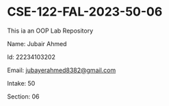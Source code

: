 # CSE-122-FAL-2023-50-06
This ia an OOP Lab Repository


Name: Jubair Ahmed

Id: 22234103202

Email: jubayerahmed8382@gmail.com


Intake: 50


Section: 06
